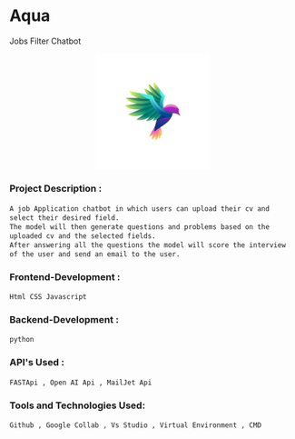 # Aqua
  Jobs Filter Chatbot
    <div id="header" align ="center">
  <img src="https://github.com/usmanmalik07/Aqua/blob/main/static/audio/logo1.png" height="40%" width="40%">
</div>

### Project Description : 
    A job Application chatbot in which users can upload their cv and select their desired field.
    The model will then generate questions and problems based on the uploaded cv and the selected fields.
    After answering all the questions the model will score the interview of the user and send an email to the user.

### Frontend-Development :
    Html CSS Javascript

### Backend-Development :
    python
### API's Used :
    FASTApi , Open AI Api , MailJet Api
### Tools and Technologies Used:
    Github , Google Collab , Vs Studio , Virtual Environment , CMD
